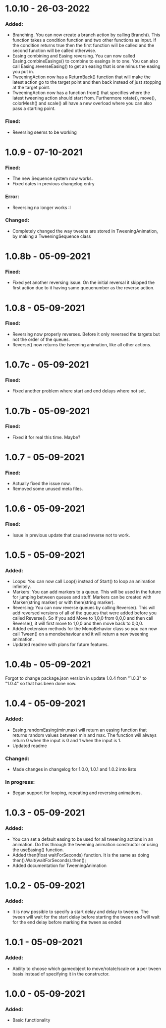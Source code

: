 # 1.0.10 - 26-03-2022
### Added:
- Branching. You can now create a branch action by calling Branch(). This function takes a condition function and two other functions as input. If the condition returns true then the first function will be called and the second function will be called otherwise.
- Easing combining and Easing reversing. You can now called Easing.combineEasings() to combine to easings in to one. You can also call Easing.reverseEasing() to get an easing that is one minus the easing you put in.
- TweeningAction now has a ReturnBack() function that will make the latest action go to the target point and then back instead of just stopping at the target point.
- TweeningAction now has a function from() that specifies where the latest tweening action should start from. Furthermore rotate(), move(), colorMesh() and scale() all have a new overload where you can also pass a starting point.
### Fixed:
- Reversing seems to be working
# 1.0.9 - 07-10-2021
### Fixed:
- The new Sequence system now works.
- Fixed dates in previous changelog entry
### Error:
- Reversing no longer works :I
### Changed:
- Completely changed the way tweens are stored in TweeningAnimation, by making a TweeningSequence class
# 1.0.8b - 05-09-2021
### Fixed:
- Fixed yet another reversing issue. On the initial reversal it skipped the first action due to it having same queuenumber as the reverse action.
# 1.0.8 - 05-09-2021
### Fixed:
- Reversing now properly reverses. Before it only reversed the targets but not the order of the queues.
- Reverse() now returns the tweening animation, like all other actions.
# 1.0.7c - 05-09-2021
### Fixed:
- Fixed another problem where start and end delays where not set.
# 1.0.7b - 05-09-2021
### Fixed:
- Fixed it for real this time. Maybe?
# 1.0.7 - 05-09-2021
### Fixed:
- Actually fixed the issue now.
- Removed some unused meta files.
# 1.0.6 - 05-09-2021
### Fixed:
- Issue in previous update that caused reverse not to work.
# 1.0.5 - 05-09-2021
### Added:
- Loops: You can now call Loop() instead of Start() to loop an animation infinitely.
- Markers: You can add markers to a queue. This will be used in the future for jumping between queues and stuff. Markers can be created with Marker(string marker) or with then(string marker).
- Reversing: You can now reverse queues by calling Reverse(). This will add reversed versions of all of the queues that were added before you called Reverse(). So if you add Move to 1,0,0 from 0,0,0 and then call Reverse(), it will first move to 1,0,0 and then move back to 0,0,0.
- Added extension methods for the MonoBehavior class so you can now call Tween() on a monobehaviour and it will return a new tweening animation.
- Updated readme with plans for future features.
# 1.0.4b - 05-09-2021
Forgot to change package.json version in update 1.0.4 from "1.0.3" to "1.0.4" so that has been done now.
# 1.0.4 - 05-09-2021
### Added:
- Easing.randomEasing(min,max) will return an easing function that returns random values between min and max. The function will always return 0 when the input is 0 and 1 when the input is 1.
- Updated readme

### Changed:
- Made changes in changelog for 1.0.0, 1.0.1 and 1.0.2 into lists

### In progress:
- Began support for looping, repeating and reversing animations.
# 1.0.3 - 05-09-2021
### Added:
- You can set a default easing to be used for all tweening actions in an animation. Do this through the tweening animation constructor or using the useEasing() function.
- Added then(float waitForSeconds) function. It is the same as doing then().Wait(waitForSeconds).then();
- Added documentation for TweeningAnimation
# 1.0.2 - 05-09-2021
### Added:
- It is now possible to specify a start delay and delay to tweens. The tween will wait for the start delay before starting the tween and will wait for the end delay before marking the tween as ended
# 1.0.1 - 05-09-2021
### Added:
- Ability to choose which gameobject to move/rotate/scale on a per tween basis instead of specifying it in the constructor.
# 1.0.0 - 05-09-2021
### Added:
- Basic functionality
